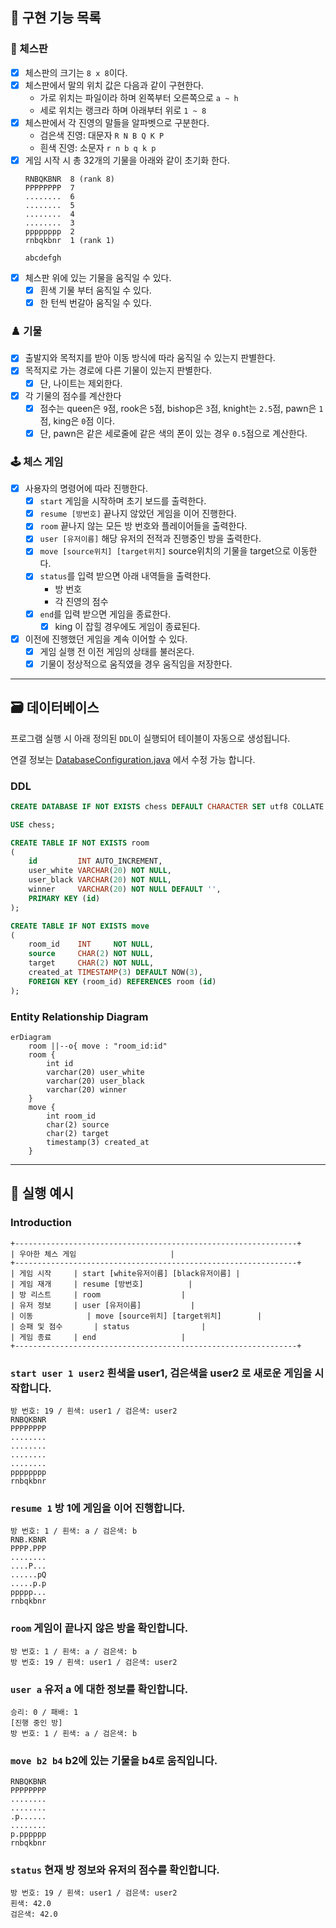## 📝 구현 기능 목록

### 🎯 체스판

- [x] 체스판의 크기는 `8 x 8`이다.
- [x] 체스판에서 말의 위치 값은 다음과 같이 구현한다.
    - 가로 위치는 파일이라 하며 왼쪽부터 오른쪽으로 `a ~ h`
    - 세로 위치는 랭크라 하며 아래부터 위로 `1 ~ 8`
- [x] 체스판에서 각 진영의 말들을 알파벳으로 구분한다.
    - 검은색 진영: 대문자 `R N B Q K P`
    - 흰색 진영: 소문자 `r n b q k p`
- [x] 게임 시작 시 총 32개의 기물을 아래와 같이 초기화 한다.
    ```
    RNBQKBNR  8 (rank 8)
    PPPPPPPP  7
    ........  6
    ........  5
    ........  4
    ........  3
    pppppppp  2
    rnbqkbnr  1 (rank 1)
    
    abcdefgh
    ```
- [x] 체스판 위에 있는 기물을 움직일 수 있다.
    - [x] 흰색 기물 부터 움직일 수 있다.
    - [x] 한 턴씩 번갈아 움직일 수 있다.

### ♟️ 기물

- [x] 출발지와 목적지를 받아 이동 방식에 따라 움직일 수 있는지 판별한다.
- [x] 목적지로 가는 경로에 다른 기물이 있는지 판별한다.
    - [x] 단, 나이트는 제외한다.
- [x] 각 기물의 점수를 계산한다
    - [x] 점수는 queen은 `9`점, rook은 `5`점, bishop은 `3`점, knight는 `2.5`점, pawn은 `1`점, king은 `0`점 이다.
    - [x] 단, pawn은 같은 세로줄에 같은 색의 폰이 있는 경우 `0.5`점으로 계산한다.

### 🕹️ 체스 게임

- [x] 사용자의 명령어에 따라 진행한다.
    - [x] `start` 게임을 시작하며 초기 보드를 출력한다.
    - [x] `resume [방번호]` 끝나지 않았던 게임을 이어 진행한다.
    - [x] `room` 끝나지 않는 모든 방 번호와 플레이어들을 출력한다.
    - [x] `user [유저이름]` 해당 유저의 전적과 진행중인 방을 출력한다.
    - [x] `move [source위치] [target위치]` source위치의 기물을 target으로 이동한다.
    - [x] `status`를 입력 받으면 아래 내역들을 출력한다.
        - 방 번호
        - 각 진영의 점수
    - [x] `end`를 입력 받으면 게임을 종료한다.
        - [x] king 이 잡힐 경우에도 게임이 종료된다.
- [x] 이전에 진행했던 게임을 계속 이어할 수 있다.
    - [x] 게임 실행 전 이전 게임의 상태를 불러온다.
    - [x] 기물이 정상적으로 움직였을 경우 움직임을 저장한다.

---

## 🗃️ 데이터베이스

프로그램 실행 시 아래 정의된 `DDL`이 실행되어 테이블이 자동으로 생성됩니다.

연결
정보는 [DatabaseConfiguration.java](https://github.com/geoje/java-chess/blob/step2/src/main/java/chess/db/DatabaseConfiguration.java)
에서 수정 가능 합니다.

### DDL

``` sql
CREATE DATABASE IF NOT EXISTS chess DEFAULT CHARACTER SET utf8 COLLATE utf8_general_ci;

USE chess;

CREATE TABLE IF NOT EXISTS room
(
    id         INT AUTO_INCREMENT,
    user_white VARCHAR(20) NOT NULL,
    user_black VARCHAR(20) NOT NULL,
    winner     VARCHAR(20) NOT NULL DEFAULT '',
    PRIMARY KEY (id)
);

CREATE TABLE IF NOT EXISTS move
(
    room_id    INT     NOT NULL,
    source     CHAR(2) NOT NULL,
    target     CHAR(2) NOT NULL,
    created_at TIMESTAMP(3) DEFAULT NOW(3),
    FOREIGN KEY (room_id) REFERENCES room (id)
);
```

### Entity Relationship Diagram

``` mermaid
erDiagram
    room ||--o{ move : "room_id:id"
    room {
        int id
        varchar(20) user_white
        varchar(20) user_black
        varchar(20) winner
    }
    move {
        int room_id
        char(2) source
        char(2) target
        timestamp(3) created_at
    }
```

---

## 🚀 실행 예시

### Introduction

```
+---------------------------------------------------------------+
| 우아한 체스 게임						|
+---------------------------------------------------------------+
| 게임 시작		| start [white유저이름] [black유저이름]	|
| 게임 재개		| resume [방번호]			|
| 방 리스트		| room					|
| 유저 정보		| user [유저이름]			|
| 이동			| move [source위치] [target위치]		|
| 승패 및 점수		| status				|
| 게임 종료		| end					|
+---------------------------------------------------------------+
```

### `start user 1 user2` 흰색을 user1, 검은색을 user2 로 새로운 게임을 시작합니다.

```
방 번호: 19 / 흰색: user1 / 검은색: user2
RNBQKBNR
PPPPPPPP
........
........
........
........
pppppppp
rnbqkbnr
```

### `resume 1` 방 1에 게임을 이어 진행합니다.

```
방 번호: 1 / 흰색: a / 검은색: b
RNB.KBNR
PPPP.PPP
........
....P...
......pQ
.....p.p
ppppp...
rnbqkbnr
```

### `room` 게임이 끝나지 않은 방을 확인합니다.

```
방 번호: 1 / 흰색: a / 검은색: b
방 번호: 19 / 흰색: user1 / 검은색: user2
```

### `user a` 유저 a 에 대한 정보를 확인합니다.

```
승리: 0 / 패배: 1
[진행 중인 방]
방 번호: 1 / 흰색: a / 검은색: b
```

### `move b2 b4` b2에 있는 기물을 b4로 움직입니다.

```
RNBQKBNR
PPPPPPPP
........
........
.p......
........
p.pppppp
rnbqkbnr
```

### `status` 현재 방 정보와 유저의 점수를 확인합니다.

```
방 번호: 19 / 흰색: user1 / 검은색: user2
흰색: 42.0
검은색: 42.0
```